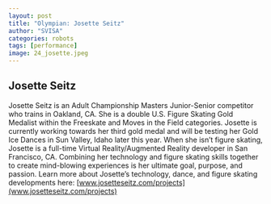 ```yaml
---
layout: post
title: "Olympian: Josette Seitz"
author: "SVISA"
categories: robots
tags: [performance]
image: 24_josette.jpeg
---
```


## Josette Seitz

Josette Seitz is an Adult Championship Masters Junior-Senior competitor who trains in Oakland, CA. She is a double U.S. Figure Skating Gold Medalist within the Freeskate and Moves in the Field categories. Josette is currently working towards her third gold medal and will be testing her Gold Ice Dances in Sun Valley, Idaho later this year. When she isn’t figure skating, Josette is a full-time Virtual Reality/Augmented Reality developer in San Francisco, CA. Combining her technology and figure skating skills together to create mind-blowing experiences is her ultimate goal, purpose, and passion. Learn more about Josette’s technology, dance, and figure skating developments here: [www.josetteseitz.com/projects](www.josetteseitz.com/projects)
